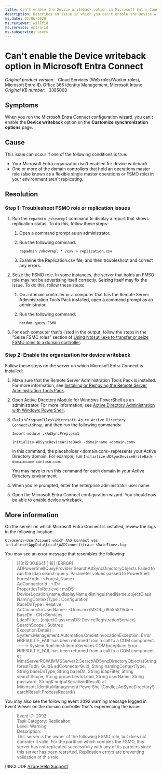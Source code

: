 ```yaml
---
title: Can't enable the Device writeback option in Microsoft Entra Connect
description: Describes an issue in which you can't enable the Device writeback option in Microsoft Entra Connect. Provides a resolution.
ms.date: 07/06/2020
ms.reviewer: willfid
ms.service: entra-id
ms.subservice: users
---
```

# Can't enable the Device writeback option in Microsoft Entra Connect

_Original product version:_ &nbsp; Cloud Services (Web roles/Worker roles), Microsoft Entra ID, Office 365 Identity Management, Microsoft Intune  
_Original KB number:_ &nbsp; 3085068

## Symptoms

When you run the Microsoft Entra Connect configuration wizard, you can't enable the **Device writeback**  option on the **Customize synchronization options** page.

## Cause

This issue can occur if one of the following conditions is true:

- Your Microsoft Entra organization isn't enabled for device writeback.
- One or more of the domain controllers that hold an operations master role (also known as a flexible single master operations or FSMO role) in your environment aren't replicating.

## Resolution

### Step 1: Troubleshoot FSMO role or replication issues

1. Run the `repadmin /showrepl` command to display a report that shows replication status. To do this, follow these steps:

   1. Open a command prompt as an administrator.
   2. Run the following command:

        ```console
        repadmin /showrepl * /csv > replication.csv
        ```

   3. Examine the Replication.csv file, and then troubleshoot and correct any errors.

2. Seize the FSMO role. In some instances, the server that holds an FMSO role may not be advertising itself correctly. Seizing itself may fix the issue. To do this, follow these steps:

   1. On a domain controller or a computer that has the Remote Server Administration Tools Pack installed, open a command prompt as an administrator.
   2. Run the following command:

        ```console
        netdom query FSMO
        ```

3. For each computer that's listed in the output, follow the steps in the "Seize FSMO roles" section of [Using Ntdsutil.exe to transfer or seize FSMO roles to a domain controller](https://support.microsoft.com/help/255504).

### Step 2: Enable the organization for device writeback

Follow these steps on the server on which Microsoft Entra Connect is installed:

1. Make sure that the Remote Server Administration Tools Pack is installed. For more information, see [Installing or Removing the Remote Server Administration Tools Pack](https://technet.microsoft.com/library/cc730825.aspx).
2. Open Active Directory Module for Windows PowerShell as an administrator. For more information, see [Active Directory Administration with Windows PowerShell](https://technet.microsoft.com/library/dd378937%28v=ws.10%29.aspx).
3. Go to `%ProgramFiles%\Microsoft Azure Active Directory Connect\AdPrep`, and then run the following commands:

    ```console
    Import-module .\AdSyncPrep.psm1
    ```

    ```console
    Initialize-ADSyncDeviceWriteBack -domainname <domain.com>
    ```

    In this command, the placeholder \<domain.com> represents your Active Directory domain. For example, run `Initialize-ADSyncDeviceWriteBack -domainname contoso.com`.

    You may have to run this command for each domain in your Active Directory environment.
4. When you're prompted, enter the enterprise administrator user name.
5. Open the Microsoft Entra Connect configuration wizard. You should now be able to enable device writeback.

## More information

On the server on which Microsoft Entra Connect is installed, review the logs in the following location:

`C:\Users\<UserAccount which AAD Connect was installed>\AppData\Local\AADConnect\trace-<DateTime>.log`

You may see an error message that resembles the following:

> [13:15:30.864] [ 18] [ERROR] ADPowerShellQueyProvider:SearchAdSyncDirectoryObjects Failed to run the ldap search query. Parameter values passed to PowerShell:  
ForestFqdn : \<Forest_Name>  
AdConnectorId : \<ID>  
PropertiesToRetrieve : msDS-DeviceLocation,name,displayName,distinguishedName,objectClass  
NamingContextType : Configuration  
BaseDnType : Relative  
AdConnectorUserName : \<Domain>\MSOL_d95558f154ee  
BaseDn : CN=Services  
LdapFilter : (objectClass=msDS-DeviceRegistrationService)  
SearchScope : Subtree  
Exception Details :  
System.Management.Automation.CmdletInvocationException: Error HRESULT E_FAIL has been returned from a call to a COM component. ---> System.Runtime.InteropServices.COMException: Error HRESULT E_FAIL has been returned from a call to a COM component. at MmsServerRCW.IMMSServer2.SearchADSyncDirectoryObjects(String forestFqdn, Guid& adConnectorGuid, String namingContextType, String baseDnType, String baseDn, String ldapFilter, String searchScope, String propertiesToLoad, String userName, String password, String& outputSerializedResult) at Microsoft.IdentityManagement.PowerShell.Cmdlet.AdSyncDirectorySearchResult.ProcessRecord()

You may also see the following event 2092 warning message logged in Event Viewer on the domain controller that's experiencing the issue:

> Event ID: 2092  
Task Category: Replicaiton  
Level: Warning  
Description:  
This server is the owner of the following FSMO role, but does not consider it valid. For the partition which contains the FSMO, this server has not replicated successfully with any of its partners since this server has been restarted. Replication errors are preventing validation of this role.

[!INCLUDE [Azure Help Support](../../includes/azure-help-support.md)]
